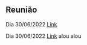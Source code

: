 ## Reunião

Dia 30/06/2022
[Link](https://youtu.be/W_HwiKt1FIA)

Dia 30/06/2022
[Link](https://youtu.be/W_HwiKt1FIA) alou alou